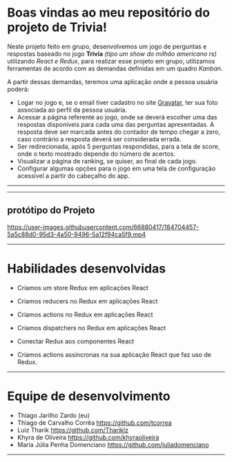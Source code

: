 # Boas vindas ao meu repositório do projeto de Trivia!

Neste projeto feito em grupo, desenvolvemos um jogo de perguntas e respostas baseado no jogo **Trivia** _(tipo um show do milhão americano rs)_ utilizando _React e Redux_, para realizar esse projeto em grupo, utilizamos ferramentas de acordo com as demandas definidas em um quadro _Kanban_.

A partir dessas demandas, teremos uma aplicação onde a pessoa usuária poderá:

  - Logar no jogo e, se o email tiver cadastro no site [Gravatar](https://pt.gravatar.com/), ter sua foto associada ao perfil da pessoa usuária.
  - Acessar a página referente ao jogo, onde se deverá escolher uma das respostas disponíveis para cada uma das perguntas apresentadas. A resposta deve ser marcada antes do contador de tempo chegar a zero, caso contrário a resposta deverá ser considerada errada.
  - Ser redirecionada, após 5 perguntas respondidas, para a tela de score, onde o texto mostrado depende do número de acertos.
  - Visualizar a página de ranking, se quiser, ao final de cada jogo.
  - Configurar algumas opções para o jogo em uma tela de configuração acessível a partir do cabeçalho do app.

 ---
 
  ---

## protótipo do Projeto
 https://user-images.githubusercontent.com/66880417/184704457-5a5c88d0-95d3-4a50-9496-5a12f94ca5f9.mp4
 
  ---

# Habilidades desenvolvidas

  - Criamos um store Redux em aplicações React

  - Criamos reducers no Redux em aplicações React

  - Criamos actions no Redux em aplicações React

  - Criamos dispatchers no Redux em aplicações React

  - Conectar Redux aos componentes React

  - Criamos actions assíncronas na sua aplicação React que faz uso de Redux.

---

# Equipe de desenvolvimento

  - Thiago Jarilho Zardo (eu)
  - Thiago de Carvalho Corrêa https://github.com/tcorrea
  - Luiz Tharik https://github.com/Thariklz
  - Khyra de Oliveira https://github.com/khyraoliveira
  - Maria Júlia Penha Domenciano https://github.com/juliadomenciano

 ---
